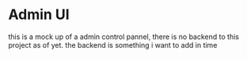 # Admin UI

this is a mock up of a admin control pannel, 
there is no backend to this project as of yet.
the backend is something i want to add in time
 
